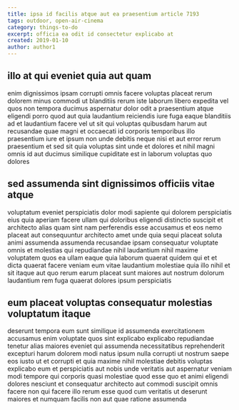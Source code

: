 ```yaml
---
title: ipsa id facilis atque aut ea praesentium article 7193
tags: outdoor, open-air-cinema
category: things-to-do
excerpt: officia ea odit id consectetur explicabo at
created: 2019-01-10
author: author1
---
```


## illo at qui eveniet quia aut quam

enim dignissimos ipsam corrupti omnis facere voluptas placeat rerum dolorem minus commodi ut blanditiis rerum iste laborum libero expedita vel quos non tempora ducimus aspernatur dolor odit a praesentium atque eligendi porro quod aut quia laudantium reiciendis iure fuga eaque blanditiis ad et laudantium facere vel ut sit qui voluptas quibusdam harum aut recusandae quae magni et occaecati id corporis temporibus illo praesentium iure et ipsum non unde debitis neque nisi et aut error rerum praesentium et sed sit quia voluptas sint unde et dolores et nihil magni omnis id aut ducimus similique cupiditate est in laborum voluptas quo dolores

## sed assumenda sint dignissimos officiis vitae atque

voluptatum eveniet perspiciatis dolor modi sapiente qui dolorem perspiciatis eius quia aperiam facere ullam qui doloribus eligendi distinctio suscipit et architecto alias quam sint nam perferendis esse accusamus et eos nemo placeat aut consequuntur architecto amet unde quia sequi placeat soluta animi assumenda assumenda recusandae ipsam consequatur voluptate omnis et molestias qui repudiandae nihil laudantium nihil maxime voluptatem quos ea ullam eaque quia laborum quaerat quidem qui et et dicta quaerat facere veniam eum vitae laudantium molestiae quia illo nihil et sit itaque aut quo rerum earum placeat sunt maiores aut nostrum dolorum laudantium rem fuga quaerat dolores ipsum perspiciatis

## eum placeat voluptas consequatur molestias voluptatum itaque

deserunt tempora eum sunt similique id assumenda exercitationem accusamus enim voluptate quos sint explicabo explicabo repudiandae tenetur alias maiores eveniet qui assumenda necessitatibus reprehenderit excepturi harum dolorem modi natus ipsum nulla corrupti ut nostrum saepe eos iusto ut et corrupti et quia maxime nihil molestiae debitis voluptas explicabo eum et perspiciatis aut nobis unde veritatis aut aspernatur veniam modi tempore qui corporis quasi molestiae quod esse quo et animi eligendi dolores nesciunt et consequatur architecto aut commodi suscipit omnis facere non qui facere illo rerum esse quod cum veritatis ut deserunt maiores et numquam facilis non aut quae ratione assumenda
